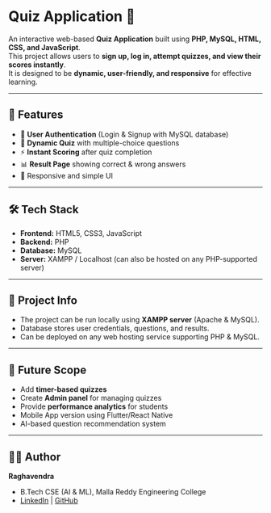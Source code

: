 # Quiz Application 🎯  

An interactive web-based **Quiz Application** built using **PHP, MySQL, HTML, CSS, and JavaScript**.  
This project allows users to **sign up, log in, attempt quizzes, and view their scores instantly**.  
It is designed to be **dynamic, user-friendly, and responsive** for effective learning.  

---

## 🚀 Features  
- 🔑 **User Authentication** (Login & Signup with MySQL database)  
- 📝 **Dynamic Quiz** with multiple-choice questions  
- ⚡ **Instant Scoring** after quiz completion  
- 📊 **Result Page** showing correct & wrong answers  
- 📱 Responsive and simple UI  

---

## 🛠️ Tech Stack  
- **Frontend:** HTML5, CSS3, JavaScript  
- **Backend:** PHP  
- **Database:** MySQL  
- **Server:** XAMPP / Localhost (can also be hosted on any PHP-supported server)  

---

## 📌 Project Info  
- The project can be run locally using **XAMPP server** (Apache & MySQL).  
- Database stores user credentials, questions, and results.  
- Can be deployed on any web hosting service supporting PHP & MySQL.  

---

## 🎯 Future Scope  
- Add **timer-based quizzes**  
- Create **Admin panel** for managing quizzes  
- Provide **performance analytics** for students  
- Mobile App version using Flutter/React Native  
- AI-based question recommendation system  

---

## 👨‍💻 Author  
**Raghavendra**  
- B.Tech CSE (AI & ML), Malla Reddy Engineering College  
- [LinkedIn](https://www.linkedin.com/in/raghavendra27) | [GitHub](https://github.com/Raghavendra-27)  


